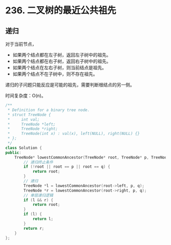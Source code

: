 # 236. 二叉树的最近公共祖先

## 递归

对于当前节点，

- 如果两个结点都在左子树，返回左子树中的祖先。
- 如果两个结点都在右子树，返回右子树中的祖先。
- 如果两个结点在左右子树，则当前结点是祖先。
- 如果两个结点不在子树中，则不存在祖先。

递归的子问题只能反应是可能的祖先，需要判断根结点的另一侧。

时间复杂度：O(n)。

```cpp
/**
 * Definition for a binary tree node.
 * struct TreeNode {
 *     int val;
 *     TreeNode *left;
 *     TreeNode *right;
 *     TreeNode(int x) : val(x), left(NULL), right(NULL) {}
 * };
 */
class Solution {
public:
    TreeNode* lowestCommonAncestor(TreeNode* root, TreeNode* p, TreeNode* q) {
        // 递归终止条件
        if (!root || root == p || root == q) {
            return root;
        }
        // 递归
        TreeNode *l = lowestCommonAncestor(root->left, p, q);
        TreeNode *r = lowestCommonAncestor(root->right, p, q);
        // 单层递归逻辑
        if (l && r) {
            return root;
        }
        if (l) {
            return l;
        }
        return r;
    }
};
```